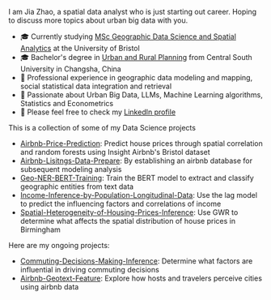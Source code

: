 I am Jia Zhao, a spatial data analyst who is just starting out career. Hoping to discuss more topics about urban big data with you.

- 🎓 Currently studying [MSc Geographic Data Science and Spatial Analytics](https://www.bristol.ac.uk/study/postgraduate/taught/msc-geographic-data-science-and-spatial-analytics/) at the University of Bristol
- 🎓 Bachelor's degree in [Urban and Rural Planning](https://art.csu.edu.cn/xygk/zyx/cxghx.htm) from Central South University in Changsha, China
- 🔭 Professional experience in geographic data modeling and mapping, social statistical data integration and retrieval
- 🤔 Passionate about Urban Big Data, LLMs, Machine Learning algorithms, Statistics and Econometrics
- 💬 Please feel free to check my [LinkedIn profile](https://www.linkedin.com/in/jia-bristol2024/)

This is a collection of some of my Data Science projects

- [Airbnb-Price-Prediction](https://github.com/jiazhao2024/gdssa-airbnb-price-predict): Predict house prices through spatial correlation and random forests using Insight Airbnb's Bristol dataset
- [Airbnb-Lisitngs-Data-Prepare](https://github.com/jiazhao2024/gdssa-airbnb-lisitngs-data-prepare): By establishing an airbnb database for subsequent modeling analysis
- [Geo-NER-BERT-Training](https://github.com/jiazhao2024/gdssa-geo-ner-bert-training): Train the BERT model to extract and classify geographic entities from text data
- [Income-Inference-by-Population-Longitudinal-Data](https://github.com/jiazhao2024/income-inference-by-population-longitudinal-data): Use the lag model to predict the influencing factors and correlations of income
- [Spatial-Heterogeneity-of-Housing-Prices-Inference](https://github.com/jiazhao2024/gdssa-Spatial-Heterogeneity-of-Housing-Prices-Inference): Use GWR to determine what affects the spatial distribution of house prices in Birmingham

Here are my ongoing projects:

- [Commuting-Decisions-Making-Inference](https://github.com/jiazhao2024/gdssa-commuting-decisions-making): Determine what factors are influential in driving commuting decisions
- [Airbnb-Geotext-Feature](https://github.com/jiazhao2024/gdssa-airbnb-geotext-feature): Explore how hosts and travelers perceive cities using airbnb data
